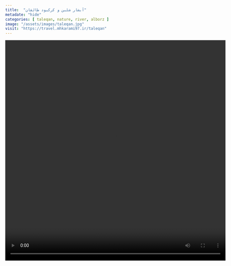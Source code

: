 ```yaml
---
title:  "آبشار شلبن و کرکبود طالقان"
metadate: "hide"
categories: [ taleqan, nature, river, alborz ]
image: "/assets/images/taleqan.jpg"
visit: "https://travel.mhkarami97.ir/taleqan"
---
```


<p align="center">
<video width="700" height="700" controls>
  <source src="/assets/vidoes/taleqan.mp4" type="video/mp4">
</video>
</p>
